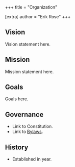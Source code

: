 +++
title = "Organization"

[extra]
author = "Erik Rose"
+++

## Vision ##

Vision statement here.

## Mission ##

Mission statement here.

## Goals ##

Goals here.

## Governance ##

* Link to Constitution.
* Link to [Bylaws](./bylaws).

## History ##

* Established in year.



